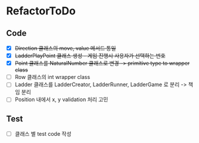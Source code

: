 # RefactorToDo

## Code
- [x] ~~Direction 클래스의 move, value 메서드 통일~~
- [x] ~~LadderPlayPoint 클래스 생성 - 게임 진행시 사용자가 선택하는 번호~~
- [x] ~~Point 클래스를 NaturalNumber 클래스로 변경 -> primitive type to wrapper class~~
- [ ] Row 클래스의 int wrapper class
- [ ] Ladder 클래스를 LadderCreator, LadderRunner, LadderGame 로 분리 -> 책임 분리
- [ ] Position 내에서 x, y validation 처리 고민

## Test
- [ ] 클래스 별 test code 작성